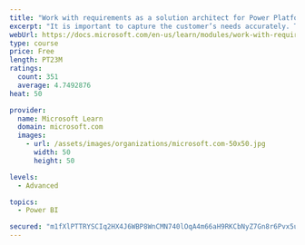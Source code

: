 ```yaml
---
title: "Work with requirements as a solution architect for Power Platform and Dynamics 365"
excerpt: "It is important to capture the customer’s needs accurately. This module explains how to capture requirements and identify functional and non-functional items."
webUrl: https://docs.microsoft.com/en-us/learn/modules/work-with-requirements/
type: course
price: Free
length: PT23M
ratings:
  count: 351
  average: 4.7492876
heat: 50

provider:
  name: Microsoft Learn
  domain: microsoft.com
  images:
    - url: /assets/images/organizations/microsoft.com-50x50.jpg
      width: 50
      height: 50

levels:
  - Advanced

topics:
  - Power BI

secured: "m1fXlPTTRYSCIq2HX4J6WBP8WnCMN740lOqA4m66aH9RKCbNyZ7Gn8r6Pvx5u7+K6QrQGnyyX8gQwB9CtXFAZdb4JtE6zegdFZ7d/4bSFn0NMg8nHU5G0dZfgsFOFJNkepYxkT5elvODkybAf+nfFYxmAl0evkKmAp7Mr1Ap3GRwfayi1S2+b45akS/XpvUuamaaKGiUt++SnaoxEND7raVKd91V7kYkdoDF61pu0Jy34vBqLCeqRZCzCcEclt3bdChgAaVSyNNSCdKXp5COnYk5qB9+sR0Gh0rZ8r+8TlNyvMtEiwbOA0OBUT09IY7wLFjamHG3z/PO+8cMDLr5oy/h+l8aacM+5jp/oSZRPbiIOZA691H4nXfGzJHIfMxzBC/nCBjzxHp+Np7Z1u1jBeMzBZyVpIhEdUlc6JCluvI=;8O0aiB45Olff+OHROBRVhQ=="
---
```


